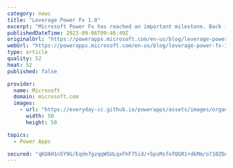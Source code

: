 ```yaml
---
category: news
title: "Leverage Power Fx 1.0"
excerpt: "Microsoft Power Fx has reached an important milestone. Back in March 2021, we started a journey to extract the low-code formula language from Power Apps, leverage it across the Power Platform, and make it available to you as open source for your own projects. In November 2021 we made it available as"
publishedDateTime: 2023-09-06T09:46:49Z
originalUrl: "https://powerapps.microsoft.com/en-us/blog/leverage-power-fx-1-0/"
webUrl: "https://powerapps.microsoft.com/en-us/blog/leverage-power-fx-1-0/"
type: article
quality: 52
heat: 52
published: false

provider:
  name: Microsoft
  domain: microsoft.com
  images:
    - url: "https://everyday-cc.github.io/powerapps/assets/images/organizations/microsoft.com-50x50.jpg"
      width: 50
      height: 50

topics:
  - Power Apps

secured: "qKUAH1n5Y9G/Eqde7gzqqWSULqxFhF75id/+5psMsfoTQGR1+dkMm/o710ZDALwFvOnfYpz+lRUd3QCls0P6dbKJE10peoynLAN/ZyWrZXhq1SiWq3tA4l1NEDC2GEvcv8RO6JEaXsdbN/T4ScJaCTTVIXjjn12VDEDxQaFh8pWxk+ZGHgcagafP8yiID22JVTVyrQJFK1NlWAC4GOOWWWmDM+FY9GDTgajYokQTSkQ8gGEv6WPqkS002t2iHR6Vm8LMILztYLjSF2OZ38RTS4ZmXR29s1uoD9NYEvT2hedLBeD108KRiMXDOFz6UtFOl+wgLCt0RowQnCJZbo4NtbgmGB9omssShAKdIRWbQdw=;khpR6IoNxuoPbR6kEv8umg=="
---
```


